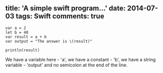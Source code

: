 title: 'A simple swift program...'
date: 2014-07-03
tags: Swift
comments: true
---


```
var a = 2
let b = 40
var result = a + b
var output = "The answer is \(result)"

println(result)
```

We have a variable here - 'a', we have a constant - 'b', we have a string variable - 'output' and no semicolon at the end of the line. 

